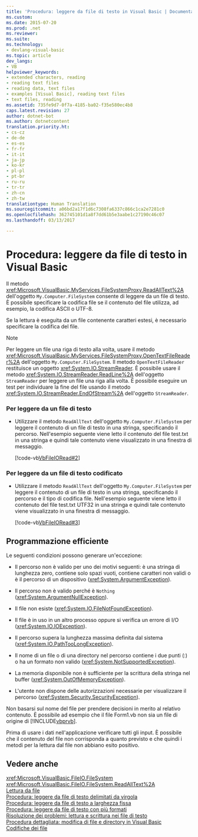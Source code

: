 ```yaml
---
title: 'Procedura: leggere da file di testo in Visual Basic | Documentazione Microsoft'
ms.custom: 
ms.date: 2015-07-20
ms.prod: .net
ms.reviewer: 
ms.suite: 
ms.technology:
- devlang-visual-basic
ms.topic: article
dev_langs:
- VB
helpviewer_keywords:
- extended characters, reading
- reading text files
- reading data, text files
- examples [Visual Basic], reading text files
- text files, reading
ms.assetid: 735fe9d7-0f7a-4185-ba02-f35e580ec4b8
caps.latest.revision: 27
author: dotnet-bot
ms.author: dotnetcontent
translation.priority.ht:
- cs-cz
- de-de
- es-es
- fr-fr
- it-it
- ja-jp
- ko-kr
- pl-pl
- pt-br
- ru-ru
- tr-tr
- zh-cn
- zh-tw
translationtype: Human Translation
ms.sourcegitcommit: a06bd2a17f1d6c7308fa6337c866c1ca2e7281c0
ms.openlocfilehash: 362745101d1a8f7dd61b5e3aabe1c27190c46c07
ms.lasthandoff: 03/13/2017

---
```

# <a name="how-to-read-from-text-files-in-visual-basic"></a>Procedura: leggere da file di testo in Visual Basic
Il metodo <xref:Microsoft.VisualBasic.MyServices.FileSystemProxy.ReadAllText%2A> dell'oggetto `My.Computer.FileSystem` consente di leggere da un file di testo. È possibile specificare la codifica file se il contenuto del file utilizza, ad esempio, la codifica ASCII o UTF-8.  
  
 Se la lettura è eseguita da un file contenente caratteri estesi, è necessario specificare la codifica del file.  
  
> [!NOTE]
>  Per leggere un file una riga di testo alla volta, usare il metodo <xref:Microsoft.VisualBasic.MyServices.FileSystemProxy.OpenTextFileReader%2A> dell'oggetto `My.Computer.FileSystem`. Il metodo `OpenTextFileReader` restituisce un oggetto <xref:System.IO.StreamReader>. È possibile usare il metodo <xref:System.IO.StreamReader.ReadLine%2A> dell'oggetto `StreamReader` per leggere un file una riga alla volta. È possibile eseguire un test per individuare la fine del file usando il metodo <xref:System.IO.StreamReader.EndOfStream%2A> dell'oggetto `StreamReader`.  
  
### <a name="to-read-from-a-text-file"></a>Per leggere da un file di testo  
  
-   Utilizzare il metodo `ReadAllText` dell'oggetto `My.Computer.FileSystem` per leggere il contenuto di un file di testo in una stringa, specificando il percorso. Nell'esempio seguente viene letto il contenuto del file test.txt in una stringa e quindi tale contenuto viene visualizzato in una finestra di messaggio.  
  
     [!code-vb[VbFileIORead#2](../../../../visual-basic/developing-apps/programming/drives-directories-files/codesnippet/VisualBasic/how-to-read-from-text-files_1.vb)]  
  
### <a name="to-read-from-a-text-file-that-is-encoded"></a>Per leggere da un file di testo codificato  
  
-   Utilizzare il metodo `ReadAllText` dell'oggetto `My.Computer.FileSystem` per leggere il contenuto di un file di testo in una stringa, specificando il percorso e il tipo di codifica file. Nell'esempio seguente viene letto il contenuto del file test.txt UTF32 in una stringa e quindi tale contenuto viene visualizzato in una finestra di messaggio.  
  
     [!code-vb[VbFileIORead#3](../../../../visual-basic/developing-apps/programming/drives-directories-files/codesnippet/VisualBasic/how-to-read-from-text-files_2.vb)]  
  
## <a name="robust-programming"></a>Programmazione efficiente  
 Le seguenti condizioni possono generare un'eccezione:  
  
-   Il percorso non è valido per uno dei motivi seguenti: è una stringa di lunghezza zero, contiene solo spazi vuoti, contiene caratteri non validi o è il percorso di un dispositivo (<xref:System.ArgumentException>).  
  
-   Il percorso non è valido perché è `Nothing` (<xref:System.ArgumentNullException>).  
  
-   Il file non esiste (<xref:System.IO.FileNotFoundException>).  
  
-   Il file è in uso in un altro processo oppure si verifica un errore di I/O (<xref:System.IO.IOException>).  
  
-   Il percorso supera la lunghezza massima definita dal sistema (<xref:System.IO.PathTooLongException>).  
  
-   Il nome di un file o di una directory nel percorso contiene i due punti (:) o ha un formato non valido (<xref:System.NotSupportedException>).  
  
-   La memoria disponibile non è sufficiente per la scrittura della stringa nel buffer (<xref:System.OutOfMemoryException>).  
  
-   L'utente non dispone delle autorizzazioni necessarie per visualizzare il percorso (<xref:System.Security.SecurityException>).  
  
 Non basarsi sul nome del file per prendere decisioni in merito al relativo contenuto. È possibile ad esempio che il file Form1.vb non sia un file di origine di [!INCLUDE[vbprvb](../../../../csharp/programming-guide/concepts/linq/includes/vbprvb_md.md)].  
  
 Prima di usare i dati nell'applicazione verificare tutti gli input. È possibile che il contenuto del file non corrisponda a quanto previsto e che quindi i metodi per la lettura dal file non abbiano esito positivo.  
  
## <a name="see-also"></a>Vedere anche  
 <xref:Microsoft.VisualBasic.FileIO.FileSystem>   
 <xref:Microsoft.VisualBasic.FileIO.FileSystem.ReadAllText%2A>   
 [Lettura da file](../../../../visual-basic/developing-apps/programming/drives-directories-files/reading-from-files.md)   
 [Procedura: leggere da file di testo delimitati da virgola](../../../../visual-basic/developing-apps/programming/drives-directories-files/how-to-read-from-comma-delimited-text-files.md)   
 [Procedura: leggere da file di testo a larghezza fissa](../../../../visual-basic/developing-apps/programming/drives-directories-files/how-to-read-from-fixed-width-text-files.md)   
 [Procedura: leggere da file di testo con più formati](../../../../visual-basic/developing-apps/programming/drives-directories-files/how-to-read-from-text-files-with-multiple-formats.md)   
 [Risoluzione dei problemi: lettura e scrittura nei file di testo](../../../../visual-basic/developing-apps/programming/drives-directories-files/troubleshooting-reading-from-and-writing-to-text-files.md)   
 [Procedura dettagliata: modifica di file e directory in Visual Basic](../../../../visual-basic/developing-apps/programming/drives-directories-files/walkthrough-manipulating-files-and-directories.md)   
 [Codifiche dei file](../../../../visual-basic/developing-apps/programming/drives-directories-files/file-encodings.md)
